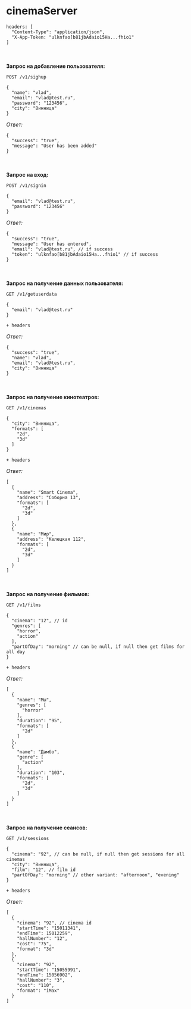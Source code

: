 # cinemaServer
```
headers: [
  "Content-Type": "application/json",
  "X-App-Token: "ulknfao[b81jbAdaio15Ha...fhio1"
]
```
<br></br>
<b>Запрос на добавление пользователя:</b>
```
POST /v1/sighup
```
```
{
  "name": "vlad",
  "email": "vlad@test.ru",
  "password": "123456",
  "city": "Винница"
}
```
<i>Ответ:</i>
```
{
  "success": "true",
  "message": "User has been added"
}
```
<br></br>
<b>Запрос на вход:</b>
```
POST /v1/signin
```
```
{
  "email": "vlad@test.ru",
  "password": "123456"
}
```
<i>Ответ:</i>
```
{
  "success": "true",
  "message": "User has entered",
  "email": "vlad@test.ru", // if success
  "token": "ulknfao[b81jbAdaio15Ha...fhio1" // if success
}
```
<br></br>
<b>Запрос на получение данных пользователя:</b>
```
GET /v1/getuserdata
```
```
{
  "email": "vlad@test.ru"
}
```
```
+ headers
```
<i>Ответ:</i>
```
{
  "success": "true",
  "name": "vlad",
  "email": "vlad@test.ru",
  "city": "Винница"
}
```
<br></br>
<b>Запрос на получение кинотеатров:</b>
```
GET /v1/cinemas
```
```
{
  "city": "Винница",
  "formats": [
    "2d",
    "3d"
  ]
}
```
```
+ headers
```
<i>Ответ:</i>
```
[
  {
    "name": "Smart Cinema",
    "address": "Соборна 13",
    "formats": [
      "2d",
      "3d"
    ]
  },
  {
    "name": "Мир",
    "address": "Келецкая 112",
    "formats": [
      "2d",
      "3d"
    ]
  }
]
```
<br></br>
<b>Запрос на получение фильмов:</b>
```
GET /v1/films
```
```
{
  "cinema": "12", // id
  "genres": [
    "horror",
    "action"
  ],
  "partOfDay": "morning" // can be null, if null then get films for all day
}
```
```
+ headers
```
<i>Ответ:</i>
```
[
  {
    "name": "Мы",
    "genres": [
      "horror"
    ],
    "duration": "95",
    "formats": [
      "2d"
    ]
  },
  {
    "name": "Дамбо",
    "genre": [
      "action"
    ],
    "duration": "103",
    "formats": [
      "2d",
      "3d"
    ]
  }
]
```
<br></br>
<b>Запрос на получение сеансов:</b>
```
GET /v1/sessions
```
```
{
  "cinema": "92", // can be null, if null then get sessions for all cinemas
  "city": "Винница",
  "film": "12", // film id
  "partOfDay": "morning" // other variant: "afternoon", "evening"
}
```
```
+ headers
```
<i>Ответ:</i>
```
[
  {
    "cinema": "92", // cinema id
    "startTime": "15011341",
    "endTime": 15012259",
    "hallNumber": "12",
    "cost": "75",
    "format": "3d"
  },
  {
    "cinema": "92",
    "startTime": "15055991",
    "endTime": 15056902",
    "hallNumber": "3",
    "cost": "110",
    "format": "iMax"
  }
]
```
<br></br>
